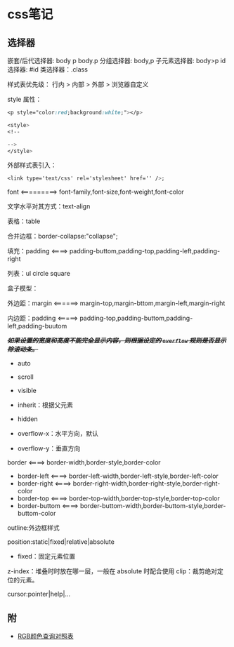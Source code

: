 #  css笔记

## 选择器
嵌套/后代选择器: body p body.p 
分组选择器: body,p 
子元素选择器: body>p 
id 选择器: #id
类选择器：.class

样式表优先级：
行内 > 内部 > 外部 > 浏览器自定义

style 属性：
```css
<p style="color:red;background:white;"></p>
```

```css
<style>
<!--

-->
</style>
```

外部样式表引入：
```css
<link type='text/css' rel='stylesheet' href='' />;
```


font <=========> font-family,font-size,font-weight,font-color

文字水平对其方式：text-align

表格：table

合并边框：border-collapse:"collapse";

填充：padding <====> padding-buttom,padding-top,padding-left,padding-right

列表：ul
circle
square

盒子模型：

外边距：margin <======> margin-top,margin-bttom,margin-left,margin-right

内边距：padding <=====> padding-top,padding-buttom,padding-left,padding-buutom

***~~如果设置的宽度和高度不能完全显示内容，则根据设定的 `overflow` 规则是否显示除滚动条。~~***

+ auto
+ scroll
+ visible
+ inherit：根据父元素
+ hidden


+ overflow-x：水平方向，默认
+ overflow-y：垂直方向


border <====> border-width,border-style,border-color

- border-left <====> border-left-width,border-left-style,border-left-color
- border-right <====> border-right-width,border-right-style,border-right-color
- border-top <====> border-top-width,border-top-style,border-top-color
- border-buttom <====> border-buttom-width,border-buttom-style,border-buttom-color

outline:外边框样式

position:static|fixed|relative|absolute

- fixed：固定元素位置

z-index：堆叠时时放在哪一层，一般在 absolute 时配合使用
clip：裁剪绝对定位的元素。

cursor:pointer|help|...

## 附

+ [RGB颜色查询对照表](https://www.114la.com/other/rgb.htm)